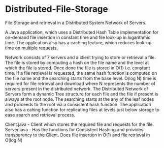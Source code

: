 # Distributed-File-Storage
File Storage and retrieval in a Distributed System Network of Servers.

A Java application, which uses a Distributed Hash Table implementation for on-demand file insertion in constant time and file look-up in logarithmic time. The application also has a caching feature, which reduces look-up time on multiple requests.

Network consists of 7 servers and a client trying to store or retrieval a file. The file is stored by computing a hash on the file name and the level at which the file is stored. Once done the file is stored in O(1) i.e. constant time.
If a file retrieval is requested, the same hash function is computed on the file name and the searching starts from the base level. O(log N) time is required for file retrieval and download where N represents the number of servers present in the distributed network.
The Distributed Network of Servers form a dynamic Tree structure for each file and the file if present is always at the root node. The searching starts at the any of the leaf nodes and proceeds to the root via a consistent hash function.
The application also has a cahing function for replicating files at levels just below storage to ease search and retrieval process.

Client.java - Client which stores the required file and requests for the file.
Server.java - Has the functions for Consistent Hashing and provides transparency to the Client. Does file insertion in O(1) and file                     retrieval in O(log N)
